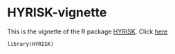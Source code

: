 # HYRISK-vignette
This is the vignette of the R package [HYRISK](www). Click [here](https://rawcdn.githack.com/rohmerj/HYRISK-vignette/aaa78cc794e8cc0ff694f7d89356b7b532219d3a/hyrisk_demo.html)

```{r}
library(HYRISK)

```

